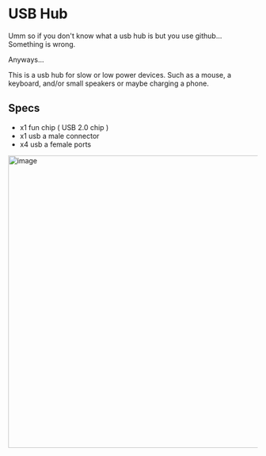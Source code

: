 # USB Hub

Umm so if you don't know what a usb hub is but you use github...
Something is wrong.

Anyways...

This is a usb hub for slow or low power devices.
Such as a mouse, a keyboard, and/or small speakers or maybe charging a phone.

## Specs
- x1 fun chip ( USB 2.0 chip )
- x1 usb a male connector
- x4 usb a female ports

<img width="639" height="590" alt="image" src="https://github.com/user-attachments/assets/9dbfbd73-1909-48ba-84ef-d9e864c699ab" />
